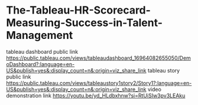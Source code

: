 # The-Tableau-HR-Scorecard-Measuring-Success-in-Talent-Management
tableau dashboard public link   https://public.tableau.com/views/tableaudashboard_16964082655050/DemoDashboard?:language=en-US&publish=yes&:display_count=n&:origin=viz_share_link
tableau story public link       https://public.tableau.com/views/tableaustory1story2/Story1?:language=en-US&publish=yes&:display_count=n&:origin=viz_share_link
video demonstration  link       https://youtu.be/yd_HLdbxhnw?si=RtUiSIw3pv3LEAku 
